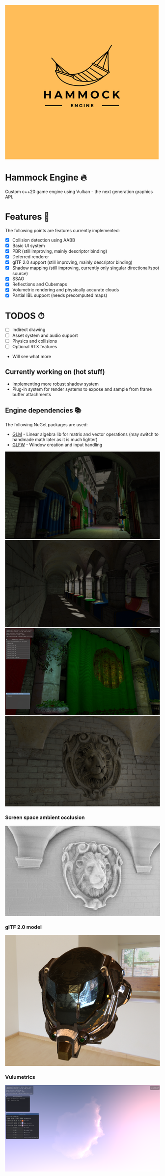 ![Hammock Engine Logo](https://raw.githubusercontent.com/elliahu/HammockEngine/master/Img/hammock-engine-logo.png)

# Hammock Engine 🔥
Custom c++20 game engine using Vulkan - the next generation graphics API.

# Features 🚀
The following points are features currently implemented:
- [x] Collision detection using AABB
- [x] Basic UI system
- [x] PBR (still improving, mainly descriptor binding)
- [x] Deferred renderer
- [x] glTF 2.0 support (still improving, mainly descriptor binding)
- [x] Shadow mapping (still improving, currently only singular directional/spot source)
- [x] SSAO
- [x] Reflections and Cubemaps
- [x] Volumetric rendering and physically accurate clouds
- [x] Partial IBL support (needs precomputed maps)

# TODOS ⏱
- [ ] Indirect drawing 
- [ ] Asset system and audio support
- [ ] Physics and collisions
- [ ] Optional RTX features
- Will see what more

## Currently working on (hot stuff)
- Implementing more robust shadow system
- Plug-in system for render systems to expose and sample from frame buffer attachments

## Engine dependencies 📚
The following NuGet packages are used:
- [GLM](https://github.com/g-truc/glm) - Linear algebra lib for matrix and vector operations (may switch to handmade math later as it is much lighter)
- [GLFW](https://www.glfw.org/) - Window creation and input handling

![Sponza](https://raw.githubusercontent.com/elliahu/HammockEngine/master/Img/sponza.png)
![Sponza2](https://raw.githubusercontent.com/elliahu/HammockEngine/master/Img/sponza2.png)
![Sponza3](https://raw.githubusercontent.com/elliahu/HammockEngine/master/Img/sponza3.png)
![Sponza4](https://raw.githubusercontent.com/elliahu/HammockEngine/master/Img/sponza4.png)
### Screen space ambient occlusion
![SSAO](https://raw.githubusercontent.com/elliahu/HammockEngine/master/Img/ssao.png)
### glTF 2.0 model
![glTF 2.0](https://raw.githubusercontent.com/elliahu/HammockEngine/master/Img/IBL.png)
### Vulumetrics
![Volumetrics](https://raw.githubusercontent.com/elliahu/HammockEngine/master/Img/clouds.png)


